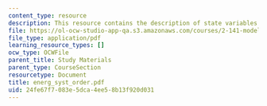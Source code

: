```yaml
---
content_type: resource
description: This resource contains the description of state variables and energy.
file: https://ol-ocw-studio-app-qa.s3.amazonaws.com/courses/2-141-modeling-and-simulation-of-dynamic-systems-fall-2006/24fe67f7083e5dca4ee58b13f920d031_energ_syst_order.pdf
file_type: application/pdf
learning_resource_types: []
ocw_type: OCWFile
parent_title: Study Materials
parent_type: CourseSection
resourcetype: Document
title: energ_syst_order.pdf
uid: 24fe67f7-083e-5dca-4ee5-8b13f920d031
---
```

